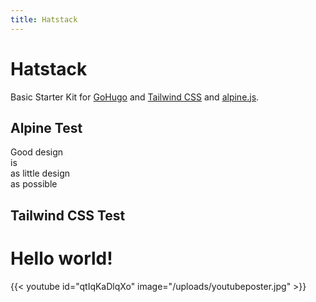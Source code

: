 ```yaml
---
title: Hatstack
---
```


# Hatstack

Basic Starter Kit for [GoHugo](https://gohugo.io/) and [Tailwind CSS](https://www.tailwindcss.com) and [alpine.js](https://github.com/alpinejs/alpine).

## Alpine Test
  <div class="fixed inset-0 flex justify-center items-center">
    <div>
      <span class="text-change">Good design</span><br/>
      <span class="change">is<br/>as little design<br/>as possible</span><br/>
      <span x-data="{message:'🤖 Hello World 🤓'}" x-text="message"></span>
    </div>
  </div>
  
 ## Tailwind CSS Test 
  
<h1 class="text-3xl font-bold underline">Hello world!</h1>

{{< youtube id="qtIqKaDlqXo" image="/uploads/youtubeposter.jpg" >}}

